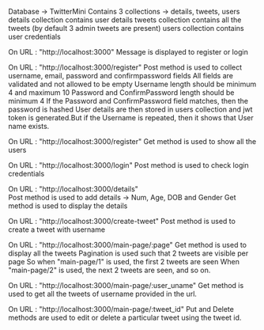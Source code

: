Database -> TwitterMini
Contains 3 collections -> details, tweets, users
details collection contains user details
tweets collection contains all the tweets (by default 3 admin tweets are present)
users collection contains user credentials

On URL : "http://localhost:3000"
          Message is displayed to register or login
          
On URL : "http://localhost:3000/register"
Post method is used to collect username, email, password and confirmpassword fields
All fields are validated and not allowed to be empty
Username length should be minimum 4 and maximum 10
Password and ConfirmPassword length should be minimum 4
If the Password and ConfirmPassword field matches, then the password is hashed
User details are then stored in users collection and jwt token is generated.But if the Username is repeated, then it shows that User name exists.

On URL : "http://localhost:3000/register"
Get method is used to show all the users
         
On URL : "http://localhost:3000/login"
Post method is used to check login credentials
          
On URL : "http://localhost:3000/details"          
Post method is used to add details -> Num, Age, DOB and Gender
Get method is used to display the details
          
On URL : "http://localhost:3000/create-tweet"
Post method is used to create a tweet with username
          
On URL : "http://localhost:3000/main-page/:page"
Get method is used to display all the tweets
Pagination is used such that 2 tweets are visible per page
So when "main-page/1" is used, the first 2 tweets are seen
When "main-page/2" is used, the next 2 tweets are seen, and so on.
          
On URL : "http://localhost:3000/main-page/:user_uname"
Get method is used to get all the tweets of username provided in the url.
          
On URL : "http://localhost:3000/main-page/:tweet_id"
Put and Delete methods are used to edit or delete a particular tweet using the tweet id.
          
          
